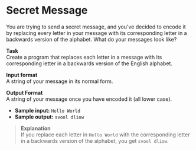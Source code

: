 # Secret Message

You are trying to send a secret message, and you've decided to encode it by replacing every letter in your message with its corresponding letter in a backwards version of the alphabet. What do your messages look like? 
 
**Task**  
Create a program that replaces each letter in a message with its corresponding letter in a backwards version of the English alphabet. 
 
**Input format**  
A string of your message in its normal form. 
 
**Output Format**  
A string of your message once you have encoded it (all lower case). 
 
- **Sample input:** `Hello World `
- **Sample output:** `svool dliow`

>**Explanation**  
If you replace each letter in `Hello World` with the corresponding letter in a backwards version of the alphabet, you get `svool dliow`.
